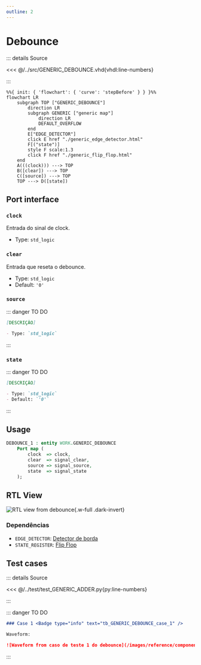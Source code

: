 ```yaml
---
outline: 2
---
```


# Debounce

::: details Source <a href="https://github.com/pfeinsper/24a-CTI-RISCV/blob/main/src/GENERIC_DEBOUNCE.vhd" target="blank" style="float:right"><Badge type="tip" text="GENERIC_DEBOUNCE.vhd &boxbox;" /></a>

<<< @/../src/GENERIC_DEBOUNCE.vhd{vhdl:line-numbers}

:::

```mermaid
%%{ init: { 'flowchart': { 'curve': 'stepBefore' } } }%%
flowchart LR
    subgraph TOP ["GENERIC_DEBOUNCE"]
        direction LR
        subgraph GENERIC ["generic map"]
            direction LR
            DEFAULT_OVERFLOW
        end
        E["EDGE_DETECTOR"]
        click E href "./generic_edge_detector.html"
        F[("state")]
        style F scale:1.3
        click F href "./generic_flip_flop.html"
    end
    A(((clock))) ---> TOP
    B([clear]) ---> TOP
    C([source]) ---> TOP
    TOP ---> D([state])
```

## Port interface

### `clock` <Badge type="warning" text="INPUT" />

Entrada do sinal de clock.

- Type: `std_logic`

### `clear` <Badge type="warning" text="INPUT" />

Entrada que reseta o debounce.

- Type: `std_logic`
- Default: `'0'`

### `source` <Badge type="warning" text="INPUT" />

::: danger TO DO

```md
[DESCRIÇÃO]

- Type: `std_logic`
```

:::

### `state` <Badge type="danger" text="OUTPUT" />

::: danger TO DO

```md
[DESCRIÇÃO]

- Type: `std_logic`
- Default: `'0'`
```

:::

## Usage

```vhdl
DEBOUNCE_1 : entity WORK.GENERIC_DEBOUNCE
    Port map (
        clock  => clock,
        clear  => signal_clear,
        source => signal_source,
        state  => signal_state
    );
```

## RTL View

![RTL view from debounce](/images/reference/components/generic_debounce_netlist.svg){.w-full .dark-invert}

### Dependências

- `EDGE_DETECTOR`: [Detector de borda](./generic_edge_detector.html)
- `STATE_REGISTER`: [Flip Flop](./generic_flip_flop.html)

## Test cases

::: details Source <a href="https://github.com/pfeinsper/24a-CTI-RISCV/blob/main/test/test_GENERIC_DEBOUNCE.py" target="blank" style="float:right"><Badge type="tip" text="test_GENERIC_DEBOUNCE.py &boxbox;" /></a>

<<< @/../test/test_GENERIC_ADDER.py{py:line-numbers}

:::

::: danger TO DO

```md
### Case 1 <Badge type="info" text="tb_GENERIC_DEBOUNCE_case_1" />

Waveform:

![Waveform from caso de teste 1 do debounce](/images/reference/components/tb_GENERIC_DEBOUNCE_case_1.svg){.w-full .dark-invert}
```

:::

